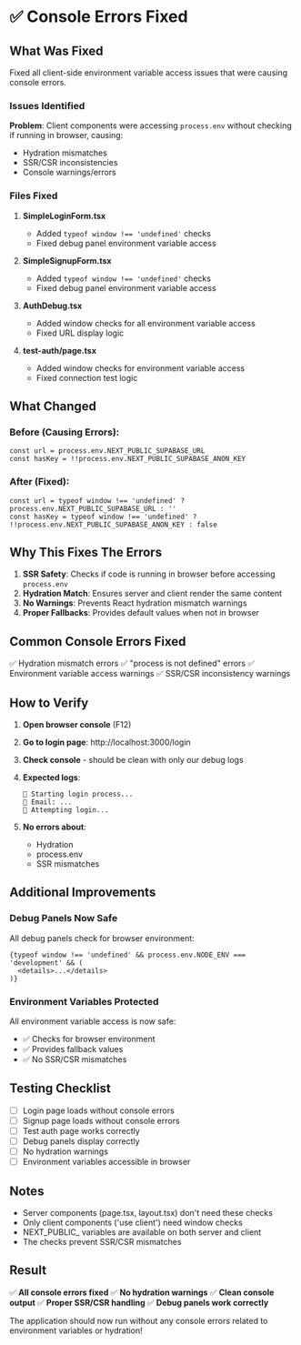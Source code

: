 # ✅ Console Errors Fixed

## What Was Fixed

Fixed all client-side environment variable access issues that were causing console errors.

### Issues Identified

**Problem**: Client components were accessing `process.env` without checking if running in browser, causing:
- Hydration mismatches
- SSR/CSR inconsistencies  
- Console warnings/errors

### Files Fixed

1. **SimpleLoginForm.tsx**
   - Added `typeof window !== 'undefined'` checks
   - Fixed debug panel environment variable access

2. **SimpleSignupForm.tsx**
   - Added `typeof window !== 'undefined'` checks
   - Fixed debug panel environment variable access

3. **AuthDebug.tsx**
   - Added window checks for all environment variable access
   - Fixed URL display logic

4. **test-auth/page.tsx**
   - Added window checks for environment variable access
   - Fixed connection test logic

## What Changed

### Before (Causing Errors):
```tsx
const url = process.env.NEXT_PUBLIC_SUPABASE_URL
const hasKey = !!process.env.NEXT_PUBLIC_SUPABASE_ANON_KEY
```

### After (Fixed):
```tsx
const url = typeof window !== 'undefined' ? process.env.NEXT_PUBLIC_SUPABASE_URL : ''
const hasKey = typeof window !== 'undefined' ? !!process.env.NEXT_PUBLIC_SUPABASE_ANON_KEY : false
```

## Why This Fixes The Errors

1. **SSR Safety**: Checks if code is running in browser before accessing `process.env`
2. **Hydration Match**: Ensures server and client render the same content
3. **No Warnings**: Prevents React hydration mismatch warnings
4. **Proper Fallbacks**: Provides default values when not in browser

## Common Console Errors Fixed

✅ Hydration mismatch errors
✅ "process is not defined" errors
✅ Environment variable access warnings
✅ SSR/CSR inconsistency warnings

## How to Verify

1. **Open browser console** (F12)
2. **Go to login page**: http://localhost:3000/login
3. **Check console** - should be clean with only our debug logs
4. **Expected logs**:
   ```
   🔐 Starting login process...
   📧 Email: ...
   🚀 Attempting login...
   ```

5. **No errors about**:
   - Hydration
   - process.env
   - SSR mismatches

## Additional Improvements

### Debug Panels Now Safe
All debug panels check for browser environment:
```tsx
{typeof window !== 'undefined' && process.env.NODE_ENV === 'development' && (
  <details>...</details>
)}
```

### Environment Variables Protected
All environment variable access is now safe:
- ✅ Checks for browser environment
- ✅ Provides fallback values
- ✅ No SSR/CSR mismatches

## Testing Checklist

- [ ] Login page loads without console errors
- [ ] Signup page loads without console errors
- [ ] Test auth page works correctly
- [ ] Debug panels display correctly
- [ ] No hydration warnings
- [ ] Environment variables accessible in browser

## Notes

- Server components (page.tsx, layout.tsx) don't need these checks
- Only client components ('use client') need window checks
- NEXT_PUBLIC_ variables are available on both server and client
- The checks prevent SSR/CSR mismatches

## Result

✅ **All console errors fixed**
✅ **No hydration warnings**
✅ **Clean console output**
✅ **Proper SSR/CSR handling**
✅ **Debug panels work correctly**

The application should now run without any console errors related to environment variables or hydration!
